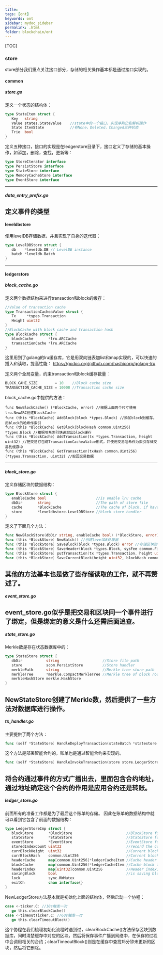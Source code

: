 ```yaml
---
title: 
tags: [ont]
keywords: ont
sidebar: mydoc_sidebar
permalink: .html
folder: blockchain/ont
---
```

[TOC]

### store
store部分我们重点关注接口部分，存储的相关操作基本都是通过接口实现的。
#### common
##### store.go
定义一个状态的结构体：
```go
type StateItem struct {
   Key   string
   Value states.StateValue    //state中的一个接口，实现序列化和解析操作
   State ItemState            //有None，Deleted，Changed三种状态
   Trie  bool
}
```
定义五种接口，接口的实现是在ledgerstore目录下，接口定义了存储的基本操作，如添加，删除，查找，更新等：
```go
type StoreIterator interface
type PersistStore interface
type StateStore interface
type MemoryCacheStore interface
type EventStore interface
```
 --- 
##### data_entry_prefix.go
定义事件的类型
 --- 
#### leveldbstore
使用levelDB存储数据，并且实现了自身的迭代器：
```go
type LevelDBStore struct {
   db    *leveldb.DB // LevelDB instance
   batch *leveldb.Batch
}
```
 --- 
#### ledgerstore
##### block_cache.go
定义两个数据结构来进行transaction和block的缓存：
```go
//Value of transaction cache
type TransactionCacheaValue struct {
   Tx     *types.Transaction
   Height uint32
}
//BlockCache with block cache and transaction hash
type BlockCache struct {
   blockCache       *lru.ARCCache
   transactionCache *lru.ARCCache
}
```
这里用到了golang的lru缓存库，它是用双向链表加list和map实现的，可以快速的插入和读取，提高性能：
 https://godoc.org/github.com/hashicorp/golang-lru

定义两个全局变量，约束transaction和block缓存数量：
```go
BLOCK_CAHE_SIZE        = 10    //Block cache size
TRANSACTION_CACHE_SIZE = 10000 //Transaction cache size
```
block_cache.go中提供的方法：
```
func NewBlockCache() (*BlockCache, error) //根据上面两个尺寸使用lru.NewARC创建BlockCache
func (this *BlockCache) AddBlock(block *types.Block) //添加block到缓存，用block的哈希作索引
func (this *BlockCache) GetBlock(blockHash common.Uint256) *types.Block //根据哈希索引快速取出block缓存
func (this *BlockCache) AddTransaction(tx *types.Transaction, height uint32) //把交易打包成TransactionCacheaValue形式，并使用交易哈希作为索引存储交易到缓存中
func (this *BlockCache) GetTransaction(txHash common.Uint256) (*types.Transaction, uint32) //取回交易数据
```
 --- 
##### block_store.go
定义存储区块的数据结构：
```go
type BlockStore struct {
   enableCache bool                       //Is enable lru cache
   dbDir       string                     //The path of store file
   cache       *BlockCache                //The cache of block, if have.
   store       *leveldbstore.LevelDBStore //block store handler
}
```
定义了下面几个方法：
```go
func NewBlockStore(dbDir string, enableCache bool) (*BlockStore, error) //创建BlockStore对象
func (this *BlockStore) NewBatch() //创建levelDB处理器
func (this *BlockStore) SaveBlock(block *types.Block) error //存储区块到levelDB，也就是header和transactions
func (this *BlockStore) SaveHeader(block *types.Block, sysFee common.Fixed64) error //将区块头存入levelDB，里面存储了区块的哈希，以及每个账单的哈希
func (this *BlockStore) putTransaction(tx *types.Transaction, height uint32) error //将账单存入levelDB
func (this *BlockStore) SaveCurrentBlock(height uint32, blockHash common.Uint256) error //存储区块的哈希和height到levelDB
```
其他的方法基本也是做了些存储读取的工作，就不再赘述了。
 --- 
##### event_store.go
event_store.go似乎是把交易和区块同一个事件进行了绑定，但是绑定的意义是什么还需后面追查。
 --- 
##### state_store.go
Merkle数是存在状态数据库中的：
```go
type StateStore struct {
   dbDir           string                    //Store file path
   store           scom.PersistStore         //Store handler
   merklePath      string                    //Merkle tree store path
   merkleTree      *merkle.CompactMerkleTree //Merkle tree of block root
   merkleHashStore merkle.HashStore
}
```
NewStateStore创建了Merkle数，然后提供了一些方法对数据库进行操作。
 --- 
##### tx_handler.go
主要提供了两个方法：
```go
func (self *StateStore) HandleDeployTransaction(stateBatch *statestore.StateBatch, tx *types.Transaction) error
```
这个方法是部署智能合约的，账单也是通过智能合约来实现的。
```go
func (self *StateStore) HandleInvokeTransaction(store store.LedgerStore, stateBatch *statestore.StateBatch, tx *types.Transaction, block *types.Block, eventStore scommon.EventStore) error
```
将合约通过事件的方式广播出去，里面包含合约地址，通过地址确定这个合约的作用是应用合约还是转账。
 --- 
##### ledger_store.go
前面所有的准备工作都是为了最后这个账单的存储。
因此在账单的数据结构中就可以看到它包含了前面的数据结构：
```go
type LedgerStoreImp struct {
   blockStore       *BlockStore                         //BlockStore for saving block & transaction data
   stateStore       *StateStore                         //StateStore for saving state data, like balance, smart contract execution result, and so on.
   eventStore       *EventStore                         //EventStore for saving log those gen after smart contract executed.
   storedIndexCount uint32                              //record the count of have saved block index
   currBlockHeight  uint32                              //Current block height
   currBlockHash    common.Uint256                      //Current block hash
   headerCache      map[common.Uint256]*ledgerCacheItem //Cache header to saving in sync block. BlockHash => Header
   blockCache       map[common.Uint256]*ledgerCacheItem //Cache block to saving in sync block. BlockHash => Block
   headerIndex      map[uint32]common.Uint256           //Header index, Mapping header height => block hash
   savingBlock      bool                                //is saving block now
   lock             sync.RWMutex
   exitCh           chan interface{}
}
```
NewLedgerStore方法基本就是初始化上面的结构体，然后启动一个协程：
```go
case <-ticker.C: //10s触发一次
   go this.clearBlockCache()
case <-timeoutTicker.C: //60s触发一次
   go this.clearTimeoutBlock()
```
这个协程在我们梳理初始化流程时遇到过，clearBlockCache()方法保存区块到数据库，同时清楚缓存中对应的区块，然后将保存事件广播到网络中，在保存的过程中会调用相关的合约；clearTimeoutBlock()则是在缓存中查找15分钟未更新的区块，然后将它删除。










































